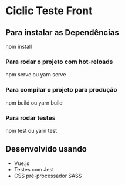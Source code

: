 # Ciclic Teste Front

## Para instalar as Dependências
npm install

### Para rodar o projeto com hot-reloads
npm serve
ou
yarn serve

### Para compilar o projeto para produção
npm build 
ou
yarn build

### Para rodar testes
npm test
ou
yarn test

## Desenvolvido usando
- Vue.js
- Testes com Jest
- CSS pré-processador SASS